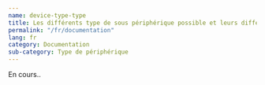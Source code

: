 ```yaml
---
name: device-type-type
title: Les différents type de sous périphérique possible et leurs différences
permalink: "/fr/documentation"
lang: fr
category: Documentation
sub-category: Type de périphérique
---
```


En cours..